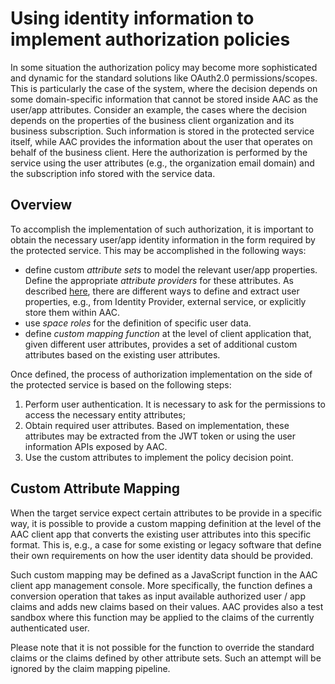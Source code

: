 # Using identity information to implement authorization policies

In some situation the authorization policy may become more sophisticated and dynamic for the standard solutions like OAuth2.0 permissions/scopes. This is particularly the case of the system, where the decision depends on some domain-specific information that cannot be stored inside AAC as the user/app attributes. Consider an example, the cases where the decision depends on the properties of the business client organization and its business subscription. Such information is stored in the protected service itself, while AAC provides the information about the user that operates on behalf of the business client. Here the authorization is performed by the service using the user attributes (e.g., the organization email domain) and the subscription info stored with the service data.


## Overview

To accomplish the implementation of such authorization, it is important to obtain the necessary user/app identity information in the form required by the protected service. This may be accomplished in the following ways:

* define custom *attribute sets* to model the relevant user/app properties. Define the appropriate *attribute providers* for these attributes. As described [here](../02-quick-start/02-advanced/02-attributes.md), there are different ways to define and extract user properties, e.g., from Identity Provider, external service, or explicitly store them within AAC. 
* use *space roles* for the definition of specific user data.
* define *custom mapping function* at the level of client application that, given different user attributes, provides a set of   additional custom attributes based on the existing user attributes.

Once defined, the process of authorization implementation on the side of the protected service is based on the following steps:

1. Perform user authentication. It is necessary to ask for the permissions to access the necessary entity attributes; 
2. Obtain required user attributes. Based on implementation, these attributes may be extracted from the JWT token or using the user information APIs exposed by AAC.
3. Use the custom attributes to implement the policy decision point.

## Custom Attribute Mapping

When the target service expect certain attributes to be provide in a specific way, it is possible to provide a custom mapping definition at the level of the AAC client app that converts the existing user attributes into this specific format. This is, e.g.,  a case for some existing or legacy software that define their own requirements on how the user identity data should be provided. 

Such custom mapping may be defined as a JavaScript function in the AAC client app management console. More specifically, the function defines a conversion operation that takes as input available authorized user / app claims and adds new claims based on their values. AAC provides also a test sandbox where this function may be applied to the claims of the currently authenticated user. 

Please note that it is not possible for the function to override the standard claims or the claims defined by other attribute sets. Such an attempt will be ignored by the claim mapping pipeline.

